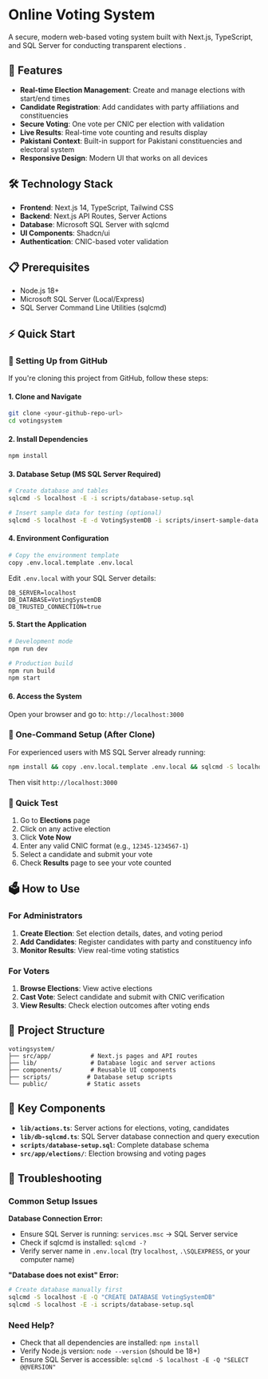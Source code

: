 # Online Voting System

A secure, modern web-based voting system built with Next.js, TypeScript, and SQL Server for conducting transparent elections .

## 🚀 Features

- **Real-time Election Management**: Create and manage elections with start/end times
- **Candidate Registration**: Add candidates with party affiliations and constituencies
- **Secure Voting**: One vote per CNIC per election with validation
- **Live Results**: Real-time vote counting and results display
- **Pakistani Context**: Built-in support for Pakistani constituencies and electoral system
- **Responsive Design**: Modern UI that works on all devices

## 🛠️ Technology Stack

- **Frontend**: Next.js 14, TypeScript, Tailwind CSS
- **Backend**: Next.js API Routes, Server Actions
- **Database**: Microsoft SQL Server with sqlcmd
- **UI Components**: Shadcn/ui
- **Authentication**: CNIC-based voter validation

## 📋 Prerequisites

- Node.js 18+
- Microsoft SQL Server (Local/Express)
- SQL Server Command Line Utilities (sqlcmd)

## ⚡ Quick Start

### 🔄 Setting Up from GitHub

If you're cloning this project from GitHub, follow these steps:

#### 1. Clone and Navigate

```bash
git clone <your-github-repo-url>
cd votingsystem
```

#### 2. Install Dependencies

```bash
npm install
```

#### 3. Database Setup (MS SQL Server Required)

```bash
# Create database and tables
sqlcmd -S localhost -E -i scripts/database-setup.sql

# Insert sample data for testing (optional)
sqlcmd -S localhost -E -d VotingSystemDB -i scripts/insert-sample-data.sql
```

#### 4. Environment Configuration

```bash
# Copy the environment template
copy .env.local.template .env.local
```

Edit `.env.local` with your SQL Server details:

```env
DB_SERVER=localhost
DB_DATABASE=VotingSystemDB
DB_TRUSTED_CONNECTION=true
```

#### 5. Start the Application

```bash
# Development mode
npm run dev

# Production build
npm run build
npm start
```

#### 6. Access the System

Open your browser and go to: `http://localhost:3000`

### 🚀 One-Command Setup (After Clone)

For experienced users with MS SQL Server already running:

```bash
npm install && copy .env.local.template .env.local && sqlcmd -S localhost -E -i scripts/database-setup.sql && sqlcmd -S localhost -E -d VotingSystemDB -i scripts/insert-sample-data.sql && npm run dev
```

Then visit `http://localhost:3000`

### 🎯 Quick Test

1. Go to **Elections** page
2. Click on any active election
3. Click **Vote Now**
4. Enter any valid CNIC format (e.g., `12345-1234567-1`)
5. Select a candidate and submit your vote
6. Check **Results** page to see your vote counted

## 🗳️ How to Use

### For Administrators

1. **Create Election**: Set election details, dates, and voting period
2. **Add Candidates**: Register candidates with party and constituency info
3. **Monitor Results**: View real-time voting statistics

### For Voters

1. **Browse Elections**: View active elections
2. **Cast Vote**: Select candidate and submit with CNIC verification
3. **View Results**: Check election outcomes after voting ends

## 📁 Project Structure

```
votingsystem/
├── src/app/           # Next.js pages and API routes
├── lib/               # Database logic and server actions
├── components/        # Reusable UI components
├── scripts/          # Database setup scripts
└── public/           # Static assets
```

## 🔧 Key Components

- **`lib/actions.ts`**: Server actions for elections, voting, candidates
- **`lib/db-sqlcmd.ts`**: SQL Server database connection and query execution
- **`scripts/database-setup.sql`**: Complete database schema
- **`src/app/elections/`**: Election browsing and voting pages



## 🔧 Troubleshooting

### Common Setup Issues

**Database Connection Error:**

- Ensure SQL Server is running: `services.msc` → SQL Server service
- Check if sqlcmd is installed: `sqlcmd -?`
- Verify server name in `.env.local` (try `localhost`, `.\SQLEXPRESS`, or your computer name)

**"Database does not exist" Error:**

```bash
# Create database manually first
sqlcmd -S localhost -E -Q "CREATE DATABASE VotingSystemDB"
sqlcmd -S localhost -E -i scripts/database-setup.sql
```


### Need Help?

- Check that all dependencies are installed: `npm install`
- Verify Node.js version: `node --version` (should be 18+)
- Ensure SQL Server is accessible: `sqlcmd -S localhost -E -Q "SELECT @@VERSION"`

